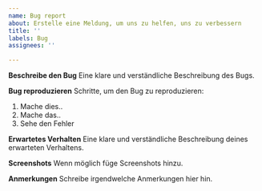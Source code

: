 ```yaml
---
name: Bug report
about: Erstelle eine Meldung, um uns zu helfen, uns zu verbessern
title: ''
labels: Bug
assignees: ''

---
```


**Beschreibe den Bug**
Eine klare und verständliche Beschreibung des Bugs.

**Bug reproduzieren**
Schritte, um den Bug zu reproduzieren:
1. Mache dies..
2. Mache das..
3. Sehe den Fehler

**Erwartetes Verhalten**
Eine klare und verständliche Beschreibung deines erwarteten Verhaltens.

**Screenshots**
Wenn möglich füge Screenshots hinzu.

**Anmerkungen**
Schreibe irgendwelche Anmerkungen hier hin.
